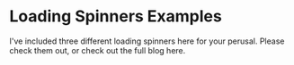 # Loading Spinners Examples

I've included three different loading spinners here for your perusal. Please check them out, or check out the full blog here.
